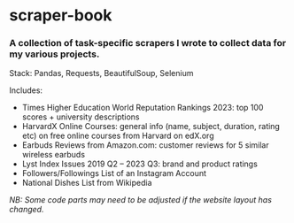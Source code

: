 # scraper-book

### A collection of task-specific scrapers I wrote to collect data for my various projects.

Stack: Pandas, Requests, BeautifulSoup, Selenium

Includes:
- Times Higher Education World Reputation Rankings 2023: top 100 scores + university descriptions
- HarvardX Online Courses: general info (name, subject, duration, rating etc) on free online courses from Harvard on edX.org
- Earbuds Reviews from Amazon.com: customer reviews for 5 similar wireless earbuds 
- Lyst Index Issues 2019 Q2 – 2023 Q3: brand and product ratings
- Followers/Followings List of an Instagram Account
- National Dishes List from Wikipedia



*NB: Some code parts may need to be adjusted if the website layout has changed.*

